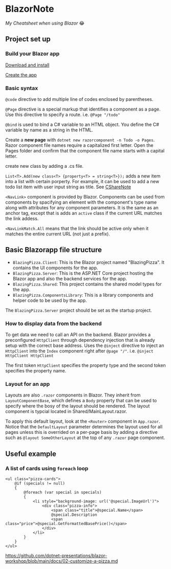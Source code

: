 # BlazorNote
*My Cheatsheet when using Blazor* 😂
## Project set up
### Build your Blazor app
[Download and install](https://dotnet.microsoft.com/en-us/learn/aspnet/blazor-tutorial/install)

[Create the app](https://dotnet.microsoft.com/en-us/learn/aspnet/blazor-tutorial/create)

### Basic syntax
`@code` directive to add multiple line of codes enclosed by parentheses.

`@Page` directive is a special markup that identifies a component as a page. Use this directive to specify a route. i.e. `@Page "/todo"`

`@bind` is used to bind a C# variable to an HTML object. You define the C# variable by name as a string in the HTML.

Create a **new page** with `dotnet new razorcomponent -n Todo -o Pages`. Razor component file names require a capitalized first letter. Open the Pages folder and confirm that the component file name starts with a capital letter.

create new class by adding a .cs file.

`List<T>.Add(new class<T> {property<T> = string<T>});` adds a new item into a list with certain porperty. For example, it can be used to add a new todo list item with user input string as title. See [CShareNote](https://github.com/Martian42/CSharpeNotes/wiki/Home/_edit#how-to-create-a-class-with-properties)

`<NavLink>` component is provided by Blazor. Components can be used from components by spacifying an element with the component's type name along with attributes for any component parameters. It is the same as an anchor tag, except that is adds an `active` class if the current URL matches the link addess.

`<NavLinkMatch.All` means that the link should be active only when it matches the entire current URL (not just a prefix).


## Basic Blazorapp file structure

- `BlazingPizza.Client`: This is the Blazor project named "BlazingPizza". It contains the UI components for the app.
- `BlazingPizza.Server`: This is the ASP.NET Core project hosting the Blazor app and also the backend services for the app.
- `BlazingPizza.Shared`: This project contains the shared model types for the app.
- `BlazingPizza.ComponentsLibrary`: This is a library components and helper code to be used by the app.

The `BlazingPizza.Server` project should be set as the startup project.

### How to display data from the backend
To get data we need to call an API on the backend. Blazor provides a preconfigured `HttpClient` through dependency injection that is already setup with the correct base address. Uses the `@inject` directive to inject an `HttpClient` into the `Index` component right after `@page "/"`. i.e. `@inject HttpClient HttpClient`

The first token `HttpClient` specifies the property type and the second token specifies the property name.

### Layout for an app
Layouts are also `.razor` components in Blazor. They inherit from `LayoutComponentBase`, which defines a `Body` property that can be used to specify where the bosy of the layout should be rendered. The layout component is typcial located in Shared/MainLayout.razor.

To apply this default layout, look at the `<Router>` component in `App.razor`. Notice that the `DefaultLayout` parameter determines the layout used for all pages unless this is overrided on a per-page basis by adding a directive such as `@layout SomeOtherLayout` at the top of any `.razor`
 page component.
 
 ## Useful example
### A list of cards using `foreach` loop
> <div class="main">
    <ul class="pizza-cards">
        @if (specials != null)
        {
            @foreach (var special in specials)
            {
                <li style="background-image: url('@special.ImageUrl')">
                    <div class="pizza-info">
                        <span class="title">@special.Name</span>
                        @special.Description
                        <span class="price">@special.GetFormattedBasePrice()</span>
                    </div>
                </li>
            }
        }
    </ul>
</div>

https://github.com/dotnet-presentations/blazor-workshop/blob/main/docs/02-customize-a-pizza.md
